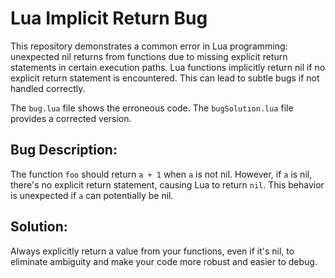 # Lua Implicit Return Bug

This repository demonstrates a common error in Lua programming: unexpected nil returns from functions due to missing explicit return statements in certain execution paths.  Lua functions implicitly return nil if no explicit return statement is encountered.  This can lead to subtle bugs if not handled correctly.

The `bug.lua` file shows the erroneous code. The `bugSolution.lua` file provides a corrected version.

## Bug Description:
The function `foo` should return `a + 1` when `a` is not nil. However, if `a` is nil, there's no explicit return statement, causing Lua to return `nil`. This behavior is unexpected if `a` can potentially be nil.

## Solution:
Always explicitly return a value from your functions, even if it's nil, to eliminate ambiguity and make your code more robust and easier to debug.